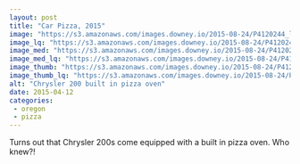```yaml
---
layout: post
title: "Car Pizza, 2015"
image: "https://s3.amazonaws.com/images.downey.io/2015-08-24/P4120244_large.jpg"
image_lq: "https://s3.amazonaws.com/images.downey.io/2015-08-24/P4120244_large_lq.jpg"
image_med: "https://s3.amazonaws.com/images.downey.io/2015-08-24/P4120244_medium.jpg"
image_med_lq: "https://s3.amazonaws.com/images.downey.io/2015-08-24/P4120244_medium_lq.jpg"
image_thumb: "https://s3.amazonaws.com/images.downey.io/2015-08-24/P4120244_thumb.jpg"
image_thumb_lq: "https://s3.amazonaws.com/images.downey.io/2015-08-24/P4120244_thumb_lq.jpg"
alt: "Chrysler 200 built in pizza oven"
date: 2015-04-12
categories:
 - oregon
 - pizza
---
```


Turns out that Chrysler 200s come equipped with a built in pizza oven.  Who knew?!